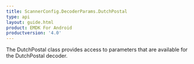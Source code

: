 ```yaml
---
title: ScannerConfig.DecoderParams.DutchPostal
type: api
layout: guide.html
product: EMDK For Android
productversion: '4.0'
---
```



The DutchPostal class provides access to parameters that are
 available for the DutchPostal decoder.









